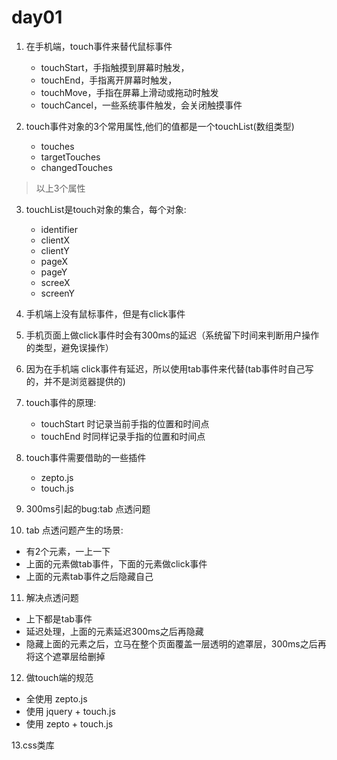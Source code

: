 # day01

1. 在手机端，touch事件来替代鼠标事件
   - touchStart，手指触摸到屏幕时触发，
   - touchEnd，手指离开屏幕时触发，
   - touchMove，手指在屏幕上滑动或拖动时触发
   - touchCancel，一些系统事件触发，会关闭触摸事件
   
2. touch事件对象的3个常用属性,他们的值都是一个touchList(数组类型)
   - touches
   - targetTouches
   - changedTouches
> 以上3个属性
   
3. touchList是touch对象的集合，每个对象:
   - identifier 
   - clientX
   - clientY
   - pageX
   - pageY
   - screeX
   - screenY
   
4. 手机端上没有鼠标事件，但是有click事件
   
5. 手机页面上做click事件时会有300ms的延迟（系统留下时间来判断用户操作的类型，避免误操作）

6. 因为在手机端 click事件有延迟，所以使用tab事件来代替(tab事件时自己写的，并不是浏览器提供的)

7. touch事件的原理:
   - touchStart 时记录当前手指的位置和时间点
   - touchEnd 时同样记录手指的位置和时间点
   
8. touch事件需要借助的一些插件
   - zepto.js
   - touch.js
   
9. 300ms引起的bug:tab 点透问题

10. tab 点透问题产生的场景:
   - 有2个元素，一上一下
   - 上面的元素做tab事件，下面的元素做click事件
   - 上面的元素tab事件之后隐藏自己

11. 解决点透问题
   - 上下都是tab事件
   - 延迟处理，上面的元素延迟300ms之后再隐藏
   - 隐藏上面的元素之后，立马在整个页面覆盖一层透明的遮罩层，300ms之后再将这个遮罩层给删掉

12. 做touch端的规范
   - 全使用 zepto.js
   - 使用 jquery + touch.js
   - 使用 zepto + touch.js
   
13.css类库
  
   